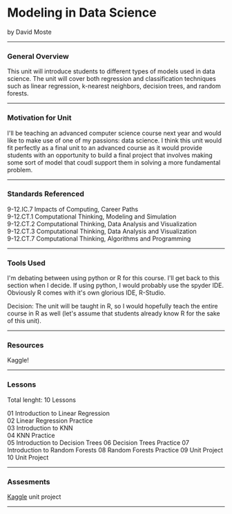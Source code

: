 # Modeling in Data Science
by David Moste

-----

### General Overview
This unit will introduce students to different types of models used in data science. The unit will cover both regression and classification techniques such as linear regression, k-nearest neighbors, decision trees, and random forests.

---

### Motivation for Unit
I'll be teaching an advanced computer science course next year and would like to make use of one of my passions: data science. I think this unit would fit perfectly as a final unit to an advanced course as it would provide students with an opportunity to build a final project that involves making some sort of model that coudl support them in solving a more fundamental problem.

---

### Standards Referenced
9-12.IC.7 Impacts of Computing, Career Paths  
9-12.CT.1 Computational Thinking, Modeling and Simulation  
9-12.CT.2 Computational Thinking, Data Analysis and Visualization  
9-12.CT.3 Computational Thinking, Data Analysis and Visualization  
9-12.CT.7 Computational Thinking, Algorithms and Programming

---

### Tools Used
I'm debating between using python or R for this course. I'll get back to this section when I decide. If using python, I would probably use the spyder IDE. Obviously R comes with it's own glorious IDE, R-Studio.

Decision: The unit will be taught in R, so I would hopefully teach the entire course in R as well (let's assume that students already know R for the sake of this unit).

---

### Resources
Kaggle!

---

### Lessons
Total lenght: 10 Lessons

01 Introduction to Linear Regression  
02 Linear Regression Practice  
03 Introduction to KNN  
04 KNN Practice  
05 Introduction to Decision Trees
06 Decision Trees Practice
07 Introduction to Random Forests
08 Random Forests Practice
09 Unit Project
10 Unit Project

---

### Assesments
[Kaggle](https://www.kaggle.com/datasets) unit project

---
